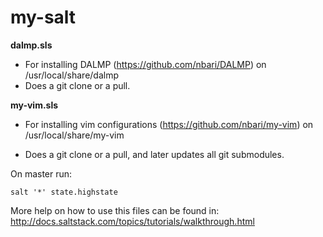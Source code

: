 my-salt
=======

**dalmp.sls**

- For installing DALMP (https://github.com/nbari/DALMP) on /usr/local/share/dalmp
- Does a git clone or a pull.


**my-vim.sls**

- For installing vim configurations (https://github.com/nbari/my-vim) on /usr/local/share/my-vim

- Does a git clone or a pull, and later updates all git submodules.





On master run:

    salt '*' state.highstate


More help on how to use this files can be found in: http://docs.saltstack.com/topics/tutorials/walkthrough.html
